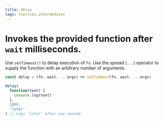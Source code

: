 ```yaml
---
title: delay
tags: function,intermediate
---
```


# Invokes the provided function after `wait` milliseconds.

Use `setTimeout()` to delay execution of `fn`.
Use the spread (`...`) operator to supply the function with an arbitrary number of arguments.

```js
const delay = (fn, wait, ...args) => setTimeout(fn, wait, ...args)
```

```js
delay(
  function(text) {
    console.log(text)
  },
  1000,
  'later'
) // Logs 'later' after one second.
```
